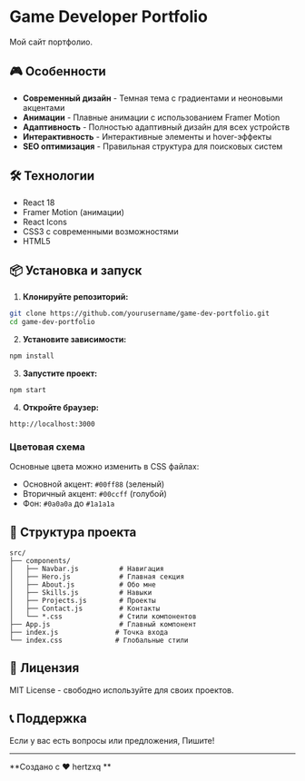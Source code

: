 # Game Developer Portfolio

Мой сайт портфолио.

## 🎮 Особенности

- **Современный дизайн** - Темная тема с градиентами и неоновыми акцентами
- **Анимации** - Плавные анимации с использованием Framer Motion
- **Адаптивность** - Полностью адаптивный дизайн для всех устройств
- **Интерактивность** - Интерактивные элементы и hover-эффекты
- **SEO оптимизация** - Правильная структура для поисковых систем

## 🛠️ Технологии

- React 18
- Framer Motion (анимации)
- React Icons
- CSS3 с современными возможностями
- HTML5

## 📦 Установка и запуск

1. **Клонируйте репозиторий:**
```bash
git clone https://github.com/yourusername/game-dev-portfolio.git
cd game-dev-portfolio
```

2. **Установите зависимости:**
```bash
npm install
```

3. **Запустите проект:**
```bash
npm start
```

4. **Откройте браузер:**
```
http://localhost:3000
```

### Цветовая схема

Основные цвета можно изменить в CSS файлах:
- Основной акцент: `#00ff88` (зеленый)
- Вторичный акцент: `#00ccff` (голубой)
- Фон: `#0a0a0a` до `#1a1a1a`

## 📱 Структура проекта

```
src/
├── components/
│   ├── Navbar.js          # Навигация
│   ├── Hero.js            # Главная секция
│   ├── About.js           # Обо мне
│   ├── Skills.js          # Навыки
│   ├── Projects.js        # Проекты
│   ├── Contact.js         # Контакты
│   └── *.css              # Стили компонентов
├── App.js                 # Главный компонент
├── index.js              # Точка входа
└── index.css             # Глобальные стили
```

## 📄 Лицензия

MIT License - свободно используйте для своих проектов.


## 📞 Поддержка

Если у вас есть вопросы или предложения, Пишите!

---

**Создано с ❤️ hertzxq ** 
